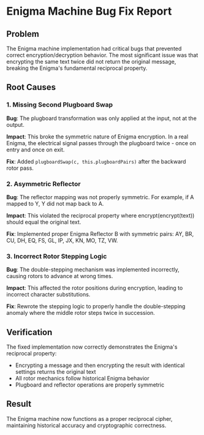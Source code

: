 # Enigma Machine Bug Fix Report

## Problem
The Enigma machine implementation had critical bugs that prevented correct encryption/decryption behavior. The most significant issue was that encrypting the same text twice did not return the original message, breaking the Enigma's fundamental reciprocal property.

## Root Causes

### 1. Missing Second Plugboard Swap
**Bug**: The plugboard transformation was only applied at the input, not at the output.

**Impact**: This broke the symmetric nature of Enigma encryption. In a real Enigma, the electrical signal passes through the plugboard twice - once on entry and once on exit.

**Fix**: Added `plugboardSwap(c, this.plugboardPairs)` after the backward rotor pass.

### 2. Asymmetric Reflector
**Bug**: The reflector mapping was not properly symmetric. For example, if A mapped to Y, Y did not map back to A.

**Impact**: This violated the reciprocal property where encrypt(encrypt(text)) should equal the original text.

**Fix**: Implemented proper Enigma Reflector B with symmetric pairs: AY, BR, CU, DH, EQ, FS, GL, IP, JX, KN, MO, TZ, VW.

### 3. Incorrect Rotor Stepping Logic
**Bug**: The double-stepping mechanism was implemented incorrectly, causing rotors to advance at wrong times.

**Impact**: This affected the rotor positions during encryption, leading to incorrect character substitutions.

**Fix**: Rewrote the stepping logic to properly handle the double-stepping anomaly where the middle rotor steps twice in succession.

## Verification
The fixed implementation now correctly demonstrates the Enigma's reciprocal property:
- Encrypting a message and then encrypting the result with identical settings returns the original text
- All rotor mechanics follow historical Enigma behavior
- Plugboard and reflector operations are properly symmetric

## Result
The Enigma machine now functions as a proper reciprocal cipher, maintaining historical accuracy and cryptographic correctness. 